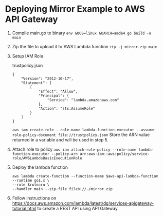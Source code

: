 # Deploying Mirror Example to AWS API Gateway

1. Compile main.go to binary
    `env GOOS=linux GOARCH=amd64 go build -o main`
2. Zip the file to upload it to AWS Lambda function
    `zip -j mirror.zip main`
3. Setup IAM Role

    trustpolicy.json
    ```
    {
        "Version": "2012-10-17",
        "Statement": [
            {
                "Effect": "Allow",
                "Principal": {
                    "Service": "lambda.amazonaws.com"
                },
                "Action": "sts:AssumeRole"
            }
        ]
    }
    ```
    `aws iam create-role --role-name lambda-function-executor --assume-role-policy-document file://trustpolicy.json`
    Store the ARN value returned in a variable and will be used in step 5.
4. Attach role to policy
    `aws iam attach-role-policy --role-name lambda-function-executor --policy-arn arn:aws:iam::aws:policy/service-role/AWSLambdaBasicExecutionRole`
5. Deploy the lambda function
    ```
    aws lambda create-function --function-name $aws-api-lambda-function --runtime go1.x \
    --role $rolearn \
    --handler main --zip-file fileb://./mirror.zip
    ```
6. Follow instructions on https://docs.aws.amazon.com/lambda/latest/dg/services-apigateway-tutorial.html to create a REST API using API Gateway

